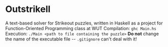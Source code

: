 # Outstrikell

A text-based solver for Strikeout puzzles, written in Haskell as a project for Function-Oriented Programming class at WUT
Compilation: `ghc Main.hs`
Execution: `./Main <path to file containing the puzzle>`
**Do not** change the name of the executable file -- `.gitignore` can't deal with it!
